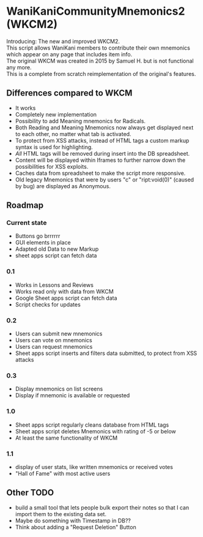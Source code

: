 # WaniKaniCommunityMnemonics2 (WKCM2)
Introducing: The new and improved WKCM2.  
This script allows WaniKani members to contribute their own mnemonics which appear on any page that includes item info.  
The original WKCM was created in 2015 by Samuel H. but is not functional any more.  
This is a complete from scratch reimplementation of the original's features. 

## Differences compared to WKCM
- It works
- Completely new implementation
- Possibility to add Meaning mnemonics for Radicals. 
- Both Reading and Meaning Mnemonics now always get displayed next to each other, no matter what tab is activated.
- To protect from XSS attacks, instead of HTML tags a custom markup syntax is used for highlighting. 
- *All* HTML tags will be removed during insert into the DB spreadsheet. 
- Content will be displayed within Iframes to further narrow down the possibilities for XSS exploits.
- Caches data from spreadsheet to make the script more responsive. 
- Old legacy Mnemonics that were by users "c" or "ript:void(0)" (caused by bug) are displayed as Anonymous. 

## Roadmap

### Current state
- Buttons go brrrrrr
- GUI elements in place
- Adapted old Data to new Markup
- sheet apps script can fetch data

### 0.1
- Works in Lessons and Reviews
- Works read only with data from WKCM
- Google Sheet apps script can fetch data
- Script checks for updates

### 0.2
- Users can submit new mnemonics
- Users can vote on mnemonics
- Users can request mnemonics
- Sheet apps script inserts and filters data submitted, to protect from XSS attacks

### 0.3
- Display mnemonics on list screens
- Display if mnemonic is available or requested

### 1.0
- Sheet apps script regularly cleans database from HTML tags
- Sheet apps script deletes Mnemonics with rating of -5 or below
- At least the same functionality of WKCM

### 1.1
- display of user stats, like written mnemonics or received votes
- "Hall of Fame" with most active users

## Other TODO
- build a small tool that lets people bulk export their notes so that I can import them to the existing data set.  
- Maybe do something with Timestamp in DB??
- Think about adding a "Request Deletion" Button
